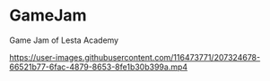 # GameJam
Game Jam of Lesta Academy 


https://user-images.githubusercontent.com/116473771/207324678-66521b77-6fac-4879-8653-8fe1b30b399a.mp4

